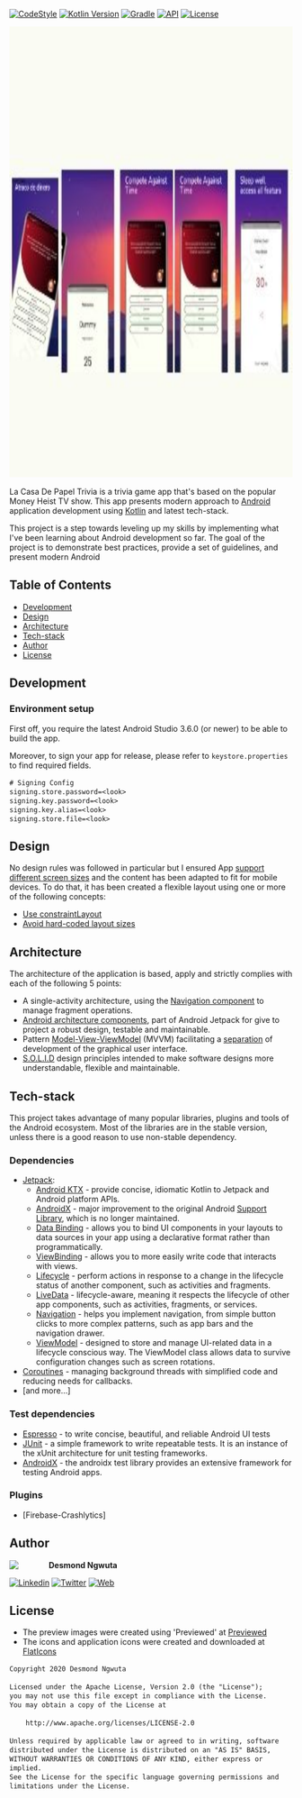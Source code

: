 [![CodeStyle](https://img.shields.io/badge/code%20style-%E2%9D%A4-FF4081.svg)](https://ktlint.github.io/)
[![Kotlin Version](https://img.shields.io/badge/kotlin-1.4.10-blue.svg)](http://kotlinlang.org/)
[![Gradle](https://lv.binarybabel.org/catalog-api/gradle/latest.svg)](https://lv.binarybabel.org/catalog/gradle/latest)
[![API](https://img.shields.io/badge/API-21%2B-blue.svg?style=flat)](https://android-arsenal.com/api?level=21)
[![License](https://img.shields.io/badge/License-Apache%202.0-lightgrey.svg)](http://www.apache.org/licenses/LICENSE-2.0)

<p align="center"><img src="img/screenshots.jpg" alt="La Casa De Papel Preview" height="800"></p>

La Casa De Papel Trivia is a trivia game app that's based on the popular Money Heist TV show. This app presents modern approach to [Android](https://www.android.com/) application development using [Kotlin](https://kotlinlang.org/) and latest tech-stack.

This project is a step towards leveling up my skills by implementing what I've been learning about Android development so far. The goal of the project is to demonstrate best practices, provide a set of guidelines, and present modern Android

## Table of Contents

-   [Development](https://github.com/chydee/La-Casa-De-Papel#development)
-   [Design](https://github.com/chydee/La-Casa-De-Papel#design)
-   [Architecture](https://github.com/chydee/La-Casa-De-Papel#architecture)
-   [Tech-stack](https://github.com/chydee/La-Casa-De-Papel#tech-stack)
-   [Author](https://github.com/chydee/La-Casa-De-Papel#author)
-   [License](https://github.com/chydee/La-Casa-De-Papel#license)

## Development

### Environment setup

First off, you require the latest Android Studio 3.6.0 (or newer) to be able to build the app.

Moreover, to sign your app for release, please refer to `keystore.properties` to find required fields.

```properties
# Signing Config
signing.store.password=<look>
signing.key.password=<look>
signing.key.alias=<look>
signing.store.file=<look>
```

## Design

No design rules was followed in particular but I ensured App [support different screen sizes](https://developer.android.com/training/multiscreen/screensizes) and the content has been adapted to fit for mobile devices. To do that, it has been created a flexible layout using one or more of the following concepts:

-   [Use constraintLayout](https://developer.android.com/training/multiscreen/screensizes#ConstraintLayout)
-   [Avoid hard-coded layout sizes](https://developer.android.com/training/multiscreen/screensizes#TaskUseWrapMatchPar)

## Architecture

The architecture of the application is based, apply and strictly complies with each of the following 5 points:

-   A single-activity architecture, using the [Navigation component](https://developer.android.com/guide/navigation/navigation-getting-started) to manage fragment operations.
-   [Android architecture components](https://developer.android.com/topic/libraries/architecture/), part of Android Jetpack for give to project a robust design, testable and maintainable.
-   Pattern [Model-View-ViewModel](https://en.wikipedia.org/wiki/Model%E2%80%93view%E2%80%93viewmodel) (MVVM) facilitating a [separation](https://en.wikipedia.org/wiki/Separation_of_concerns) of development of the graphical user interface.
-   [S.O.L.I.D](https://en.wikipedia.org/wiki/SOLID) design principles intended to make software designs more understandable, flexible and maintainable.

## Tech-stack

This project takes advantage of many popular libraries, plugins and tools of the Android ecosystem. Most of the libraries are in the stable version, unless there is a good reason to use non-stable dependency.

### Dependencies

-   [Jetpack](https://developer.android.com/jetpack):
    -   [Android KTX](https://developer.android.com/kotlin/ktx.html) - provide concise, idiomatic Kotlin to Jetpack and Android platform APIs.
    -   [AndroidX](https://developer.android.com/jetpack/androidx) - major improvement to the original Android [Support Library](https://developer.android.com/topic/libraries/support-library/index), which is no longer maintained.
    -   [Data Binding](https://developer.android.com/topic/libraries/data-binding/) - allows you to bind UI components in your layouts to data sources in your app using a declarative format rather than programmatically.
    -   [ViewBinding](https://developer.android.com/topic/libraries/view-binding) - allows you to more easily write code that interacts with views.
    -   [Lifecycle](https://developer.android.com/topic/libraries/architecture/lifecycle) - perform actions in response to a change in the lifecycle status of another component, such as activities and fragments.
    -   [LiveData](https://developer.android.com/topic/libraries/architecture/livedata) - lifecycle-aware, meaning it respects the lifecycle of other app components, such as activities, fragments, or services.
    -   [Navigation](https://developer.android.com/guide/navigation/) - helps you implement navigation, from simple button clicks to more complex patterns, such as app bars and the navigation drawer.
    -   [ViewModel](https://developer.android.com/topic/libraries/architecture/viewmodel) - designed to store and manage UI-related data in a lifecycle conscious way. The ViewModel class allows data to survive configuration changes such as screen rotations.
-   [Coroutines](https://kotlinlang.org/docs/reference/coroutines-overview.html) - managing background threads with simplified code and reducing needs for callbacks.
-   [and more...]

### Test dependencies
-   [Espresso](https://developer.android.com/training/testing/espresso) - to write concise, beautiful, and reliable Android UI tests
-   [JUnit](https://github.com/junit-team/junit4) - a simple framework to write repeatable tests. It is an instance of the xUnit architecture for unit testing frameworks.
-   [AndroidX](https://github.com/android/android-test) - the androidx test library provides an extensive framework for testing Android apps.

### Plugins

-   [Firebase-Crashlytics] 

## Author

<a href="https://twitter.com/chydii" target="_blank">
  <img src="https://avatars3.githubusercontent.com/u/40004179?s=460&u=7990bdf203d3d85954a8eb917b577e009d96b2b1&v=4" width="70" align="left">
</a>

**Desmond Ngwuta**

[![Linkedin](https://img.shields.io/badge/-linkedin-grey?logo=linkedin)](https://www.linkedin.com/in/chydeebere/)
[![Twitter](https://img.shields.io/badge/-twitter-grey?logo=twitter)](https://twitter.com/chydii_)
[![Web](https://img.shields.io/badge/-web-grey?logo=appveyor)](https://chydee.hashnode.dev/)


## License

* The preview images were created using 'Previewed' at [Previewed](https://previewed.app/)
* The icons and application icons were created and downloaded at [FlatIcons](https://flaticons.com/)

```license
Copyright 2020 Desmond Ngwuta

Licensed under the Apache License, Version 2.0 (the "License");
you may not use this file except in compliance with the License.
You may obtain a copy of the License at

    http://www.apache.org/licenses/LICENSE-2.0

Unless required by applicable law or agreed to in writing, software
distributed under the License is distributed on an "AS IS" BASIS,
WITHOUT WARRANTIES OR CONDITIONS OF ANY KIND, either express or implied.
See the License for the specific language governing permissions and
limitations under the License.
```

